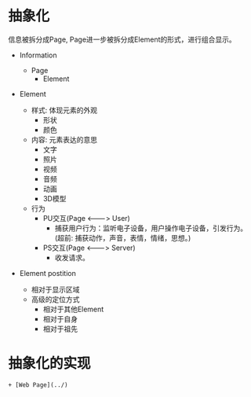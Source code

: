 # 抽象化

信息被拆分成Page, Page进一步被拆分成Element的形式，进行组合显示。

- Information
    - Page
        - Element

- Element
    - 样式: 体现元素的外观
        - 形状
        - 颜色
    - 内容: 元素表达的意思
        - 文字
        - 照片
        - 视频
        - 音频
        - 动画
        - 3D模型
    - 行为
        - PU交互(Page <---> User)
            - 捕获用户行为：监听电子设备，用户操作电子设备，引发行为。(超前: 捕获动作，声音，表情，情绪，思想。)
        - PS交互(Page <---> Server)
            - 收发请求。

- Element postition
    - 相对于显示区域
    - 高级的定位方式
        - 相对于其他Element
        - 相对于自身
        - 相对于祖先

# 抽象化的实现
    + [Web Page](../)

